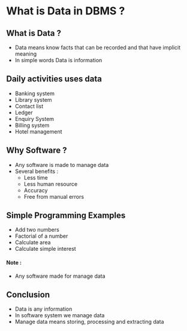 # What is Data in DBMS ?

## What is Data ?

- Data means know facts that can be recorded and that have implicit meaning
- In simple words Data is information

## Daily activities uses data

- Banking system
- Library system
- Contact list
- Ledger
- Enquiry System
- Billing system
- Hotel management

## Why Software ?

- Any software is made to manage data
- Several benefits :
  - Less time
  - Less human resource
  - Accuracy
  - Free from manual errors

## Simple Programming Examples 

- Add two numbers
- Factorial of a number
- Calculate area
- Calculate simple interest

#### Note :
- Any software made for manage data

## Conclusion

- Data is any information
- In software system we manage data
- Manage data means storing, processing and extracting data
